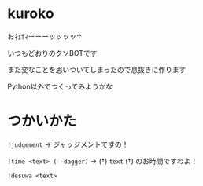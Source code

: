 # kuroko
おﾈｪｻﾏーーーッッッッ↑

いつもどおりのクソBOTです

また変なことを思いついてしまったので息抜きに作ります

Python以外でつくってみようかな

# つかいかた
`!judgement` → ジャッジメントですの！

`!time <text> (--dagger)` → (†) `text` (†) のお時間ですわよ！

`!desuwa <text>`
